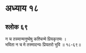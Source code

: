 # अध्याय १८

## श्लोक ६९

न च तस्मान्मनुष्येषु कश्चिन्मे प्रियकृत्तमः ।<br>भविता न च मे तस्मादन्यः प्रियतरो भुवि ॥ १८-६९॥<br><br>

